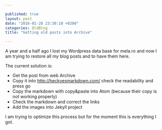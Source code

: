 ```yaml
---

published: true
layout: post
date: "2016-01-28 23:30:10 +0200"
categories: OldBlog
title: "Getting old posts into Archive"

---
```


A year and a half ago I lost my Wordpress data base for mela.ro and now I am trying to restore all my blog posts and to have them here.

The current solution is:  

* Get the post from web Archive  
* Copy it into http://heckyesmarkdown.com/ check the readability and press go  
* Copy the markdown with copy&paste into Atom (because their copy is not working properly)  
* Check the markdown and correct the links  
* Add the images into Jekyll project  

I am trying to optimize this process but for the moment this is everything I got.
